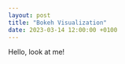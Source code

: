 ```yaml
---
layout: post
title: "Bokeh Visualization"
date: 2023-03-14 12:00:00 +0100
---
```

Hello, look at me!
